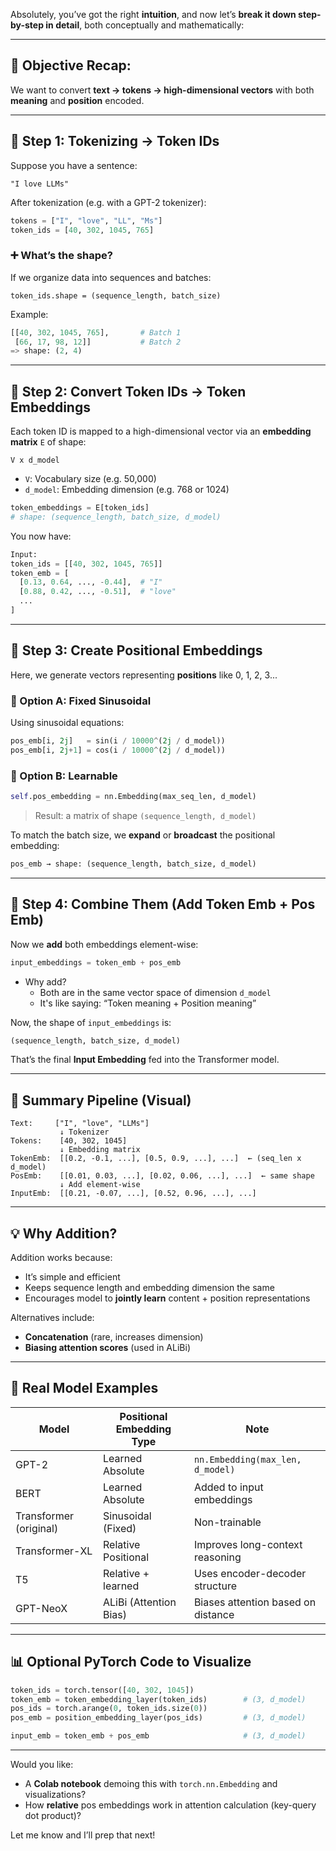 Absolutely, you’ve got the right **intuition**, and now let’s **break it down step-by-step in detail**, both conceptually and mathematically:

---

## 🎯 Objective Recap:

We want to convert **text → tokens → high-dimensional vectors** with both **meaning** and **position** encoded.

---

## 🧩 Step 1: Tokenizing → Token IDs

Suppose you have a sentence:

```text
"I love LLMs"
```

After tokenization (e.g. with a GPT-2 tokenizer):

```python
tokens = ["I", "love", "LL", "Ms"]
token_ids = [40, 302, 1045, 765]
```

### ➕ What’s the shape?

If we organize data into sequences and batches:
```text
token_ids.shape = (sequence_length, batch_size)
```
Example:
```python
[[40, 302, 1045, 765],       # Batch 1
 [66, 17, 98, 12]]           # Batch 2
=> shape: (2, 4)
```

---

## 🧠 Step 2: Convert Token IDs → Token Embeddings

Each token ID is mapped to a high-dimensional vector via an **embedding matrix** `E` of shape:
```
V x d_model
```
- `V`: Vocabulary size (e.g. 50,000)
- `d_model`: Embedding dimension (e.g. 768 or 1024)

```python
token_embeddings = E[token_ids]
# shape: (sequence_length, batch_size, d_model)
```

You now have:
```python
Input:
token_ids = [[40, 302, 1045, 765]]
token_emb = [
  [0.13, 0.64, ..., -0.44],  # "I"
  [0.88, 0.42, ..., -0.51],  # "love"
  ...
]
```

---

## 🧮 Step 3: Create Positional Embeddings

Here, we generate vectors representing **positions** like 0, 1, 2, 3...

### 🔹 Option A: Fixed Sinusoidal

Using sinusoidal equations:
```python
pos_emb[i, 2j]   = sin(i / 10000^(2j / d_model))
pos_emb[i, 2j+1] = cos(i / 10000^(2j / d_model))
```

### 🔹 Option B: Learnable

```python
self.pos_embedding = nn.Embedding(max_seq_len, d_model)
```

> Result: a matrix of shape `(sequence_length, d_model)`

To match the batch size, we **expand** or **broadcast** the positional embedding:
```python
pos_emb → shape: (sequence_length, batch_size, d_model)
```

---

## 🧬 Step 4: Combine Them (Add Token Emb + Pos Emb)

Now we **add** both embeddings element-wise:
```python
input_embeddings = token_emb + pos_emb
```

- Why add?
  - Both are in the same vector space of dimension `d_model`
  - It's like saying: “Token meaning + Position meaning”

Now, the shape of `input_embeddings` is:
```python
(sequence_length, batch_size, d_model)
```

That’s the final **Input Embedding** fed into the Transformer model.

---

## 📌 Summary Pipeline (Visual)

```
Text:     ["I", "love", "LLMs"]
           ↓ Tokenizer
Tokens:    [40, 302, 1045]
           ↓ Embedding matrix
TokenEmb:  [[0.2, -0.1, ...], [0.5, 0.9, ...], ...]  ← (seq_len x d_model)
PosEmb:    [[0.01, 0.03, ...], [0.02, 0.06, ...], ...]  ← same shape
           ↓ Add element-wise
InputEmb:  [[0.21, -0.07, ...], [0.52, 0.96, ...], ...]
```

---

## 💡 Why Addition?

Addition works because:
- It’s simple and efficient
- Keeps sequence length and embedding dimension the same
- Encourages model to **jointly learn** content + position representations

Alternatives include:
- **Concatenation** (rare, increases dimension)
- **Biasing attention scores** (used in ALiBi)

---

## 🧠 Real Model Examples

| Model        | Positional Embedding Type | Note |
|--------------|---------------------------|------|
| GPT-2        | Learned Absolute           | `nn.Embedding(max_len, d_model)` |
| BERT         | Learned Absolute           | Added to input embeddings |
| Transformer (original) | Sinusoidal (Fixed)       | Non-trainable |
| Transformer-XL | Relative Positional       | Improves long-context reasoning |
| T5           | Relative + learned         | Uses encoder-decoder structure |
| GPT-NeoX     | ALiBi (Attention Bias)     | Biases attention based on distance |

---

## 📊 Optional PyTorch Code to Visualize

```python
token_ids = torch.tensor([40, 302, 1045])
token_emb = token_embedding_layer(token_ids)        # (3, d_model)
pos_ids = torch.arange(0, token_ids.size(0))
pos_emb = position_embedding_layer(pos_ids)         # (3, d_model)

input_emb = token_emb + pos_emb                     # (3, d_model)
```

---

Would you like:
- A **Colab notebook** demoing this with `torch.nn.Embedding` and visualizations?
- How **relative** pos embeddings work in attention calculation (key-query dot product)?

Let me know and I’ll prep that next!
